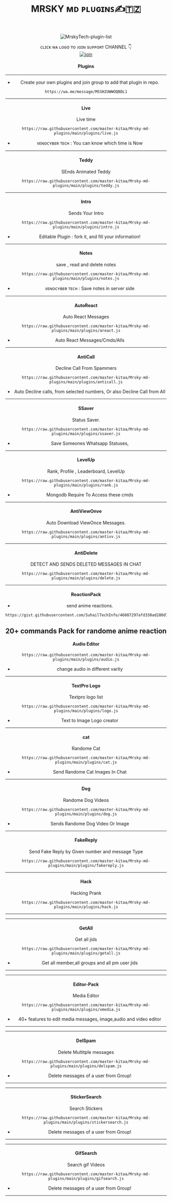 <h1 align="center"> MRSKY ᴍᴅ ᴘʟᴜɢɪɴꜱ✍️🇹🇿 </h1>
<div align="center">
<br /> 
<p align="center"> <img src="https://komarev.com/ghpvc/?username=Suhail&label=Visitors%20count&color=10d9c3&style=plastic" alt="MrskyTech-plugin-list" /> </p>


ᴄʟɪᴄᴋ ᴡᴀ ʟᴏɢᴏ ᴛᴏ ᴊᴏɪɴ sᴜᴘᴘᴏʀᴛ CHANNEL 👇 
<br> [![join](https://github.com/Alien-alfa/PublicBot/blob/main/wlogo.svg.png)](https://whatsapp.com/channel/0029VaJmfmTDJ6H7CmuBss0o)
  <div align="center"  >
<h4 align="center">Plugins</h1>

---

- Create your own plugins and join group to add that plugin in repo.
```
https://wa.me/message/MSSH2UWWOQBDL1
```




---
<h4 align="center"> Live </h1>

Live time
```
https://raw.githubusercontent.com/master-kitaa/Mrsky-md-plugins/main/plugins/live.js
```
- ᴠᴇɴᴏᴄʏʙᴇʀ ᴛᴇᴄʜ : You can know which time is Now
---

<h4 align="center">  Teddy  </h1>

SEnds  Animated Teddy 
```
https://raw.githubusercontent.com/master-kitaa/Mrsky-md-plugins/main/plugins/teddy.js
```
---

<h4 align="center">  Intro</h1>

Sends Your Intro
```
https://raw.githubusercontent.com/master-kitaa/Mrsky-md-plugins/main/plugins/intro.js
```
- Editable Plugin : fork it, and fill your information!
---

<h4 align="center">  Notes </h1>

save , read and delete notes
```
https://raw.githubusercontent.com/master-kitaa/Mrsky-md-plugins/main/plugins/notes.js
```
- ᴠᴇɴᴏᴄʏʙᴇʀ ᴛᴇᴄʜ : Save notes in server side
---

<h4 align="center">  AutoReact </h1>

Auto React Messages
```
https://raw.githubusercontent.com/master-kitaa/Mrsky-md-plugins/main/plugins/areact.js
```
- Auto React Messages/Cmds/Alls
---

<h4 align="center">  AntiCall </h1>

Decline Call From Spammers
```
https://raw.githubusercontent.com/master-kitaa/Mrsky-md-plugins/main/plugins/anticall.js
```
- Auto Decline calls, from selected numbers, Or also Decline Call from All
---

<h4 align="center">  SSaver </h1>

Status Saver.
```
https://raw.githubusercontent.com/master-kitaa/Mrsky-md-plugins/main/plugins/ssaver.js
```
- Save Someones Whatsapp Statuses,

---

<h4 align="center">  LevelUp </h1>

Rank, Profile , Leaderboard, LevelUp
```
https://raw.githubusercontent.com/master-kitaa/Mrsky-md-plugins/main/plugins/rank.js
```
- Mongodb Require To Access these cmds
---

<h4 align="center">  AntiViewOnve </h1>

Auto Download ViewOnce Messages.
```
https://raw.githubusercontent.com/master-kitaa/Mrsky-md-plugins/main/plugins/antivv.js
```

---

<h4 align="center">  AntiDelete </h1>

DETECT AND SENDS DELETED MESSAGES IN CHAT
```
https://raw.githubusercontent.com/master-kitaa/Mrsky-md-plugins/main/plugins/delete.js
```

---



<h4 align="center">  ReactionPack </h1>

- send anime reactions.
```
https://gist.githubusercontent.com/SuhailTechInfo/46087297afd330ad280d7cfc74eccbf8/raw
```
 20+ commands Pack for randome anime reaction
---

<h4 align="center">  Audio Editor </h1>


```
https://raw.githubusercontent.com/master-kitaa/Mrsky-md-plugins/main/plugins/audio.js
```
- change audio in different varity
---

<h4 align="center"> TextPro Logo </h1>

Textpro logo list
```
https://raw.githubusercontent.com/master-kitaa/Mrsky-md-plugins/main/plugins/logo.js
```
- Text to Image Logo creator
---

<h4 align="center"> cat </h1>

Randome Cat
```
https://raw.githubusercontent.com/master-kitaa/Mrsky-md-plugins/main/plugins/cat.js
```
- Send Randome Cat Images In Chat

---

<h4 align="center"> Dog </h1>

Randome Dog Videos
```
https://raw.githubusercontent.com/master-kitaa/Mrsky-md-plugins/main/plugins/dog.js
```
- Sends Randome Dog Video Or Image
---

<h4 align="center"> FakeReply </h1>

Send Fake Reply by Given number and message Type
```
https://raw.githubusercontent.com/master-kitaa/Mrsky-md-plugins/main/plugins/fakereply.js
```

---

<h4 align="center"> Hack </h1>

Hacking Prank
```
https://raw.githubusercontent.com/master-kitaa/Mrsky-md-plugins/main/plugins/hack.js
```

---

---

<h4 align="center"> GetAll </h1>

Get all jids
```
https://raw.githubusercontent.com/master-kitaa/Mrsky-md-plugins/main/plugins/getall.js
```
- Get all member,all groups and all pm user jids
---



---

<h4 align="center"> Editor-Pack </h1>

 Media Editor
```
https://raw.githubusercontent.com/master-kitaa/Mrsky-md-plugins/main/plugins/xmedia.js
```
-  40+ features to edit media messages, image,audio and video editor
---

---

<h4 align="center"> DelSpam </h1>

 Delete Multitple messages 
```
https://raw.githubusercontent.com/master-kitaa/Mrsky-md-plugins/main/plugins/delspam.js
```
-  Delete messages of a user from Group!
---

---

<h4 align="center"> StickerSearch </h1>

 Search Stickers
```
https://raw.githubusercontent.com/master-kitaa/Mrsky-md-plugins/main/plugins/stickersearch.js
```
-  Delete messages of a user from Group!
---



---

<h4 align="center"> GifSearch </h1>

 Search gif Videos
```
https://raw.githubusercontent.com/master-kitaa/Mrsky-md-plugins/main/plugins/gifsearch.js
```
-  Delete messages of a user from Group!
---
